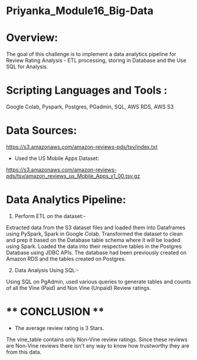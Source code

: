 # Priyanka_Module16_Big-Data

# Overview:

The goal of this challenge is to implement a data analytics pipeline for Review Rating Analysis - ETL processing, storing in Database and the Use SQL for Analysis.

# Scripting Languages and Tools :

Google Colab, Pyspark, Postgres, PGadmin, SQL, AWS RDS, AWS S3

# Data Sources:
https://s3.amazonaws.com/amazon-reviews-pds/tsv/index.txt

* Used the US Mobile Apps Dataset:

https://s3.amazonaws.com/amazon-reviews-pds/tsv/amazon_reviews_us_Mobile_Apps_v1_00.tsv.gz

# Data Analytics Pipeline:

1. Perform ETL on the dataset:-

Extracted data from the S3 dataset files and loaded them into Dataframes using PySpark, Spark in Google Colab.
Transformed the dataset to clean and prep it based on the Database table  schema where it will be loaded using Spark. Loaded the data into their respective tables in the Postgres Database using JDBC APIs. The database had been previously created on Amazon RDS and the tables created on Postgres.

2. Data Analysis Using SQL:-

Using SQL on PgAdmin, used various queries to generate tables and counts of all the Vine (Paid) and Non Vine (Unpaid)  Review ratings.

# ** CONCLUSION **
   * The average review rating is 3 Stars. 
   
   The vine_table contains only Non-Vine review ratings. Since these reviews are 
   Non-Vine reviews there isn't any way to know how trustworthy they are from this data.
 


